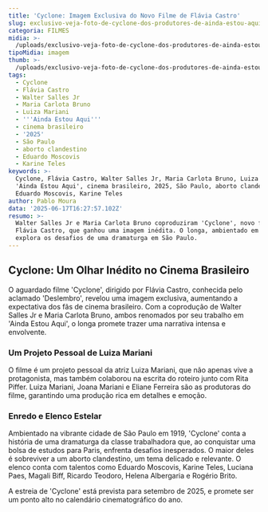 ```yaml
---
title: 'Cyclone: Imagem Exclusiva do Novo Filme de Flávia Castro'
slug: exclusivo-veja-foto-de-cyclone-dos-produtores-de-ainda-estou-aqui
categoria: FILMES
midia: >-
  /uploads/exclusivo-veja-foto-de-cyclone-dos-produtores-de-ainda-estou-aqui-thumb.png
tipoMidia: imagem
thumb: >-
  /uploads/exclusivo-veja-foto-de-cyclone-dos-produtores-de-ainda-estou-aqui-thumb.png
tags:
  - Cyclone
  - Flávia Castro
  - Walter Salles Jr
  - Maria Carlota Bruno
  - Luiza Mariani
  - '''Ainda Estou Aqui'''
  - cinema brasileiro
  - '2025'
  - São Paulo
  - aborto clandestino
  - Eduardo Moscovis
  - Karine Teles
keywords: >-
  Cyclone, Flávia Castro, Walter Salles Jr, Maria Carlota Bruno, Luiza Mariani,
  'Ainda Estou Aqui', cinema brasileiro, 2025, São Paulo, aborto clandestino,
  Eduardo Moscovis, Karine Teles
author: Pablo Moura
data: '2025-06-17T16:27:57.102Z'
resumo: >-
  Walter Salles Jr e Maria Carlota Bruno coproduziram 'Cyclone', novo filme de
  Flávia Castro, que ganhou uma imagem inédita. O longa, ambientado em 1919,
  explora os desafios de uma dramaturga em São Paulo.
---
```


## Cyclone: Um Olhar Inédito no Cinema Brasileiro

O aguardado filme 'Cyclone', dirigido por Flávia Castro, conhecida pelo aclamado 'Deslembro', revelou uma imagem exclusiva, aumentando a expectativa dos fãs de cinema brasileiro. Com a coprodução de Walter Salles Jr e Maria Carlota Bruno, ambos renomados por seu trabalho em 'Ainda Estou Aqui', o longa promete trazer uma narrativa intensa e envolvente.

### Um Projeto Pessoal de Luiza Mariani

O filme é um projeto pessoal da atriz Luiza Mariani, que não apenas vive a protagonista, mas também colaborou na escrita do roteiro junto com Rita Piffer. Luiza Mariani, Joana Mariani e Eliane Ferreira são as produtoras do filme, garantindo uma produção rica em detalhes e emoção.

### Enredo e Elenco Estelar

Ambientado na vibrante cidade de São Paulo em 1919, 'Cyclone' conta a história de uma dramaturga da classe trabalhadora que, ao conquistar uma bolsa de estudos para Paris, enfrenta desafios inesperados. O maior deles é sobreviver a um aborto clandestino, um tema delicado e relevante. O elenco conta com talentos como Eduardo Moscovis, Karine Teles, Luciana Paes, Magali Biff, Ricardo Teodoro, Helena Albergaria e Rogério Brito.

A estreia de 'Cyclone' está prevista para setembro de 2025, e promete ser um ponto alto no calendário cinematográfico do ano.
